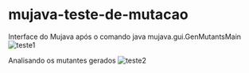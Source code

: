 # mujava-teste-de-mutacao
Interface do Mujava após o comando 
java mujava.gui.GenMutantsMain
![teste1](https://user-images.githubusercontent.com/79465402/140442059-b8936d48-cef7-4bdd-a5f7-99648a35aa42.JPG)

Analisando os mutantes gerados 
![teste2](https://user-images.githubusercontent.com/79465402/140442158-a57e6242-07f2-4aa2-8522-7dc6d0e5214c.JPG)

